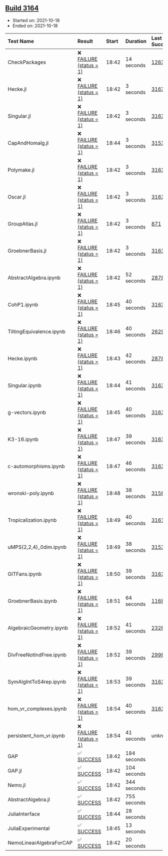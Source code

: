 ## [Build 3164](https://oscarci.mathematik.uni-kl.de/job/oscar-stable/3164/)

* Started on: 2021-10-18
* Ended on: 2021-10-18

| Test Name    | Result | Start | Duration | Last Success | First Failure |
|:-------------|:-------|:------|:---------|:-------------|:--------------|
| CheckPackages | ❌ [FAILURE (status = 1)](https://oscarci.mathematik.uni-kl.de/job/oscar-stable/3164/artifact/logs/build-3164/CheckPackages.log) | 18:42 | 14 seconds | [1263](https://oscarci.mathematik.uni-kl.de/job/oscar-stable/1263/) | [1264](https://oscarci.mathematik.uni-kl.de/job/oscar-stable/1264/) |
| Hecke.jl | ❌ [FAILURE (status = 1)](https://oscarci.mathematik.uni-kl.de/job/oscar-stable/3164/artifact/logs/build-3164/Hecke.jl.log) | 18:42 | 3 seconds | [3163](https://oscarci.mathematik.uni-kl.de/job/oscar-stable/3163/) | [3164](https://oscarci.mathematik.uni-kl.de/job/oscar-stable/3164/) |
| Singular.jl | ❌ [FAILURE (status = 1)](https://oscarci.mathematik.uni-kl.de/job/oscar-stable/3164/artifact/logs/build-3164/Singular.jl.log) | 18:42 | 3 seconds | [3163](https://oscarci.mathematik.uni-kl.de/job/oscar-stable/3163/) | [3164](https://oscarci.mathematik.uni-kl.de/job/oscar-stable/3164/) |
| CapAndHomalg.jl | ❌ [FAILURE (status = 1)](https://oscarci.mathematik.uni-kl.de/job/oscar-stable/3164/artifact/logs/build-3164/CapAndHomalg.jl.log) | 18:44 | 3 seconds | [3153](https://oscarci.mathematik.uni-kl.de/job/oscar-stable/3153/) | [3154](https://oscarci.mathematik.uni-kl.de/job/oscar-stable/3154/) |
| Polymake.jl | ❌ [FAILURE (status = 1)](https://oscarci.mathematik.uni-kl.de/job/oscar-stable/3164/artifact/logs/build-3164/Polymake.jl.log) | 18:42 | 3 seconds | [3163](https://oscarci.mathematik.uni-kl.de/job/oscar-stable/3163/) | [3164](https://oscarci.mathematik.uni-kl.de/job/oscar-stable/3164/) |
| Oscar.jl | ❌ [FAILURE (status = 1)](https://oscarci.mathematik.uni-kl.de/job/oscar-stable/3164/artifact/logs/build-3164/Oscar.jl.log) | 18:42 | 3 seconds | [3163](https://oscarci.mathematik.uni-kl.de/job/oscar-stable/3163/) | [3164](https://oscarci.mathematik.uni-kl.de/job/oscar-stable/3164/) |
| GroupAtlas.jl | ❌ [FAILURE (status = 1)](https://oscarci.mathematik.uni-kl.de/job/oscar-stable/3164/artifact/logs/build-3164/GroupAtlas.jl.log) | 18:42 | 3 seconds | [871](https://oscarci.mathematik.uni-kl.de/job/oscar-stable/871/) | [872](https://oscarci.mathematik.uni-kl.de/job/oscar-stable/872/) |
| GroebnerBasis.jl | ❌ [FAILURE (status = 1)](https://oscarci.mathematik.uni-kl.de/job/oscar-stable/3164/artifact/logs/build-3164/GroebnerBasis.jl.log) | 18:42 | 3 seconds | [3163](https://oscarci.mathematik.uni-kl.de/job/oscar-stable/3163/) | [3164](https://oscarci.mathematik.uni-kl.de/job/oscar-stable/3164/) |
| AbstractAlgebra.ipynb | ❌ [FAILURE (status = 1)](https://oscarci.mathematik.uni-kl.de/job/oscar-stable/3164/artifact/logs/build-3164/AbstractAlgebra.ipynb.log) | 18:42 | 52 seconds | [2878](https://oscarci.mathematik.uni-kl.de/job/oscar-stable/2878/) | [2879](https://oscarci.mathematik.uni-kl.de/job/oscar-stable/2879/) |
| CohP1.ipynb | ❌ [FAILURE (status = 1)](https://oscarci.mathematik.uni-kl.de/job/oscar-stable/3164/artifact/logs/build-3164/CohP1.ipynb.log) | 18:45 | 40 seconds | [3163](https://oscarci.mathematik.uni-kl.de/job/oscar-stable/3163/) | [3164](https://oscarci.mathematik.uni-kl.de/job/oscar-stable/3164/) |
| TiltingEquivalence.ipynb | ❌ [FAILURE (status = 1)](https://oscarci.mathematik.uni-kl.de/job/oscar-stable/3164/artifact/logs/build-3164/TiltingEquivalence.ipynb.log) | 18:46 | 40 seconds | [2629](https://oscarci.mathematik.uni-kl.de/job/oscar-stable/2629/) | [2630](https://oscarci.mathematik.uni-kl.de/job/oscar-stable/2630/) |
| Hecke.ipynb | ❌ [FAILURE (status = 1)](https://oscarci.mathematik.uni-kl.de/job/oscar-stable/3164/artifact/logs/build-3164/Hecke.ipynb.log) | 18:43 | 42 seconds | [2878](https://oscarci.mathematik.uni-kl.de/job/oscar-stable/2878/) | [2879](https://oscarci.mathematik.uni-kl.de/job/oscar-stable/2879/) |
| Singular.ipynb | ❌ [FAILURE (status = 1)](https://oscarci.mathematik.uni-kl.de/job/oscar-stable/3164/artifact/logs/build-3164/Singular.ipynb.log) | 18:44 | 41 seconds | [3163](https://oscarci.mathematik.uni-kl.de/job/oscar-stable/3163/) | [3164](https://oscarci.mathematik.uni-kl.de/job/oscar-stable/3164/) |
| g-vectors.ipynb | ❌ [FAILURE (status = 1)](https://oscarci.mathematik.uni-kl.de/job/oscar-stable/3164/artifact/logs/build-3164/g-vectors.ipynb.log) | 18:45 | 40 seconds | [3163](https://oscarci.mathematik.uni-kl.de/job/oscar-stable/3163/) | [3164](https://oscarci.mathematik.uni-kl.de/job/oscar-stable/3164/) |
| K3-16.ipynb | ❌ [FAILURE (status = 1)](https://oscarci.mathematik.uni-kl.de/job/oscar-stable/3164/artifact/logs/build-3164/K3-16.ipynb.log) | 18:47 | 39 seconds | [3163](https://oscarci.mathematik.uni-kl.de/job/oscar-stable/3163/) | [3164](https://oscarci.mathematik.uni-kl.de/job/oscar-stable/3164/) |
| c-automorphisms.ipynb | ❌ [FAILURE (status = 1)](https://oscarci.mathematik.uni-kl.de/job/oscar-stable/3164/artifact/logs/build-3164/c-automorphisms.ipynb.log) | 18:47 | 46 seconds | [3163](https://oscarci.mathematik.uni-kl.de/job/oscar-stable/3163/) | [3164](https://oscarci.mathematik.uni-kl.de/job/oscar-stable/3164/) |
| wronski-poly.ipynb | ❌ [FAILURE (status = 1)](https://oscarci.mathematik.uni-kl.de/job/oscar-stable/3164/artifact/logs/build-3164/wronski-poly.ipynb.log) | 18:48 | 38 seconds | [3156](https://oscarci.mathematik.uni-kl.de/job/oscar-stable/3156/) | [3157](https://oscarci.mathematik.uni-kl.de/job/oscar-stable/3157/) |
| Tropicalization.ipynb | ❌ [FAILURE (status = 1)](https://oscarci.mathematik.uni-kl.de/job/oscar-stable/3164/artifact/logs/build-3164/Tropicalization.ipynb.log) | 18:49 | 40 seconds | [3161](https://oscarci.mathematik.uni-kl.de/job/oscar-stable/3161/) | [3162](https://oscarci.mathematik.uni-kl.de/job/oscar-stable/3162/) |
| uMPS(2,2,4)_0dim.ipynb | ❌ [FAILURE (status = 1)](https://oscarci.mathematik.uni-kl.de/job/oscar-stable/3164/artifact/logs/build-3164/uMPS-2-2-4-_0dim.ipynb.log) | 18:49 | 38 seconds | [3153](https://oscarci.mathematik.uni-kl.de/job/oscar-stable/3153/) | [3154](https://oscarci.mathematik.uni-kl.de/job/oscar-stable/3154/) |
| GITFans.ipynb | ❌ [FAILURE (status = 1)](https://oscarci.mathematik.uni-kl.de/job/oscar-stable/3164/artifact/logs/build-3164/GITFans.ipynb.log) | 18:50 | 39 seconds | [3163](https://oscarci.mathematik.uni-kl.de/job/oscar-stable/3163/) | [3164](https://oscarci.mathematik.uni-kl.de/job/oscar-stable/3164/) |
| GroebnerBasis.ipynb | ❌ [FAILURE (status = 1)](https://oscarci.mathematik.uni-kl.de/job/oscar-stable/3164/artifact/logs/build-3164/GroebnerBasis.ipynb.log) | 18:51 | 64 seconds | [1168](https://oscarci.mathematik.uni-kl.de/job/oscar-stable/1168/) | [1169](https://oscarci.mathematik.uni-kl.de/job/oscar-stable/1169/) |
| AlgebraicGeometry.ipynb | ❌ [FAILURE (status = 1)](https://oscarci.mathematik.uni-kl.de/job/oscar-stable/3164/artifact/logs/build-3164/AlgebraicGeometry.ipynb.log) | 18:52 | 41 seconds | [2326](https://oscarci.mathematik.uni-kl.de/job/oscar-stable/2326/) | [2327](https://oscarci.mathematik.uni-kl.de/job/oscar-stable/2327/) |
| DivFreeNotIndFree.ipynb | ❌ [FAILURE (status = 1)](https://oscarci.mathematik.uni-kl.de/job/oscar-stable/3164/artifact/logs/build-3164/DivFreeNotIndFree.ipynb.log) | 18:52 | 39 seconds | [2998](https://oscarci.mathematik.uni-kl.de/job/oscar-stable/2998/) | [2999](https://oscarci.mathematik.uni-kl.de/job/oscar-stable/2999/) |
| SymAlgIntToS4rep.ipynb | ❌ [FAILURE (status = 1)](https://oscarci.mathematik.uni-kl.de/job/oscar-stable/3164/artifact/logs/build-3164/SymAlgIntToS4rep.ipynb.log) | 18:53 | 39 seconds | [3163](https://oscarci.mathematik.uni-kl.de/job/oscar-stable/3163/) | [3164](https://oscarci.mathematik.uni-kl.de/job/oscar-stable/3164/) |
| hom_vr_complexes.ipynb | ❌ [FAILURE (status = 1)](https://oscarci.mathematik.uni-kl.de/job/oscar-stable/3164/artifact/logs/build-3164/hom_vr_complexes.ipynb.log) | 18:54 | 40 seconds | [3163](https://oscarci.mathematik.uni-kl.de/job/oscar-stable/3163/) | [3164](https://oscarci.mathematik.uni-kl.de/job/oscar-stable/3164/) |
| persistent_hom_vr.ipynb | ❌ [FAILURE (status = 1)](https://oscarci.mathematik.uni-kl.de/job/oscar-stable/3164/artifact/logs/build-3164/persistent_hom_vr.ipynb.log) | 18:54 | 41 seconds | unknown | unknown |
| GAP | ✅ [SUCCESS](https://oscarci.mathematik.uni-kl.de/job/oscar-stable/3164/artifact/logs/build-3164/GAP.log) | 18:42 | 184 seconds |  |  |
| GAP.jl | ✅ [SUCCESS](https://oscarci.mathematik.uni-kl.de/job/oscar-stable/3164/artifact/logs/build-3164/GAP.jl.log) | 18:42 | 104 seconds |  |  |
| Nemo.jl | ✅ [SUCCESS](https://oscarci.mathematik.uni-kl.de/job/oscar-stable/3164/artifact/logs/build-3164/Nemo.jl.log) | 18:42 | 344 seconds |  |  |
| AbstractAlgebra.jl | ✅ [SUCCESS](https://oscarci.mathematik.uni-kl.de/job/oscar-stable/3164/artifact/logs/build-3164/AbstractAlgebra.jl.log) | 18:42 | 755 seconds |  |  |
| JuliaInterface | ✅ [SUCCESS](https://oscarci.mathematik.uni-kl.de/job/oscar-stable/3164/artifact/logs/build-3164/JuliaInterface.log) | 18:44 | 28 seconds |  |  |
| JuliaExperimental | ✅ [SUCCESS](https://oscarci.mathematik.uni-kl.de/job/oscar-stable/3164/artifact/logs/build-3164/JuliaExperimental.log) | 18:45 | 13 seconds |  |  |
| NemoLinearAlgebraForCAP | ✅ [SUCCESS](https://oscarci.mathematik.uni-kl.de/job/oscar-stable/3164/artifact/logs/build-3164/NemoLinearAlgebraForCAP.log) | 18:42 | 20 seconds |  |  |
